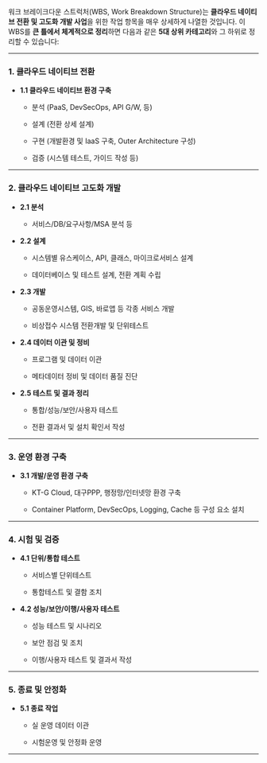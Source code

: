 워크 브레이크다운 스트럭처(WBS, Work Breakdown Structure)는 **클라우드 네이티브 전환 및 고도화 개발 사업**을 위한 작업 항목을 매우 상세하게 나열한 것입니다. 이 WBS를 **큰 틀에서 체계적으로 정리**하면 다음과 같은 **5대 상위 카테고리**와 그 하위로 정리할 수 있습니다:

---

### **1. 클라우드 네이티브 전환**

- **1.1 클라우드 네이티브 환경 구축**
    
    - 분석 (PaaS, DevSecOps, API G/W, 등)
        
    - 설계 (전환 상세 설계)
        
    - 구현 (개발환경 및 IaaS 구축, Outer Architecture 구성)
        
    - 검증 (시스템 테스트, 가이드 작성 등)
        

---

### **2. 클라우드 네이티브 고도화 개발**

- **2.1 분석**
    
    - 서비스/DB/요구사항/MSA 분석 등
        
- **2.2 설계**
    
    - 시스템별 유스케이스, API, 클래스, 마이크로서비스 설계
        
    - 데이터베이스 및 테스트 설계, 전환 계획 수립
        
- **2.3 개발**
    
    - 공동운영시스템, GIS, 바로앱 등 각종 서비스 개발
        
    - 비상접수 시스템 전환개발 및 단위테스트
        
- **2.4 데이터 이관 및 정비**
    
    - 프로그램 및 데이터 이관
        
    - 메타데이터 정비 및 데이터 품질 진단
        
- **2.5 테스트 및 결과 정리**
    
    - 통합/성능/보안/사용자 테스트
        
    - 전환 결과서 및 설치 확인서 작성
        

---

### **3. 운영 환경 구축**

- **3.1 개발/운영 환경 구축**
    
    - KT-G Cloud, 대구PPP, 행정망/인터넷망 환경 구축
        
    - Container Platform, DevSecOps, Logging, Cache 등 구성 요소 설치
        

---

### **4. 시험 및 검증**

- **4.1 단위/통합 테스트**
    
    - 서비스별 단위테스트
        
    - 통합테스트 및 결함 조치
        
- **4.2 성능/보안/이행/사용자 테스트**
    
    - 성능 테스트 및 시나리오
        
    - 보안 점검 및 조치
        
    - 이행/사용자 테스트 및 결과서 작성
        

---

### **5. 종료 및 안정화**

- **5.1 종료 작업**
    
    - 실 운영 데이터 이관
        
    - 시험운영 및 안정화 운영
        

---
